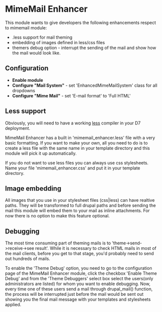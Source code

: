 MimeMail Enhancer
=================

This module wants to give developers the following enhancements respect to mimemail module:

* .less support for mail theming
* embedding of images defined in less/css files
* themers debug option - interrupt the sending of the mail and show how the mail would look like.


Configuration
--------------
- **Enable module**
- **Configure "Mail System"** - set 'EnhancedMimeMailSystem' class for all dropdowns
- **Configure "Mime Mail"** - set 'E-mail format' to 'Full HTML'


Less support
-------------

Obviously, you will need to have a working [less](https://www.drupal.org/project/less) compiler in your D7 deployment.

MimeMail Enhancer has a built in 'mimemail_enhancer.less' file with a very basic formatting.
If you want to make your own, all you need to do is to create a less file with the same name in your template directory and this module will pick it up automatically.


If you do not want to use less files you can always use css stylesheets. Name your file 'mimemail_enhancer.css' and put it in your template directory.


Image embedding
----------------
All images that you use in your stylesheet files (css|less) can have realtive paths. They will be transformed to full drupal paths and before sending the mail this module will embed them to your mail as inline attachments.
For now there is no option to make this feature optional.


Debugging
----------

The most time consuming part of theming mails is to 'theme->send->receive->see result'. While it is necessary to check
 HTML mails in most of the mail clients, before you get to that stage, you'd probably need to send out hundreds of mails.

To enable the 'Theme Debug' option, you need to go to the configuration page of the MimeMail Enhancer module, click the checkbox
 'Enable Theme Debug' and from the 'Theme Debuggers' select box select the users(only administrators are listed) for whom
 you want to enable debugging. Now, every time one of these users send a mail through drupal_mail() function, the process
 will be interrupted just before the mail would be sent out showing you the final mail message with your templates and stylesheets
 applied.
 
 
